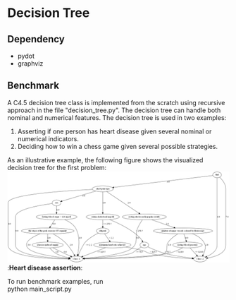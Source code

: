 # Decision Tree
 
 ## Dependency

* pydot
* graphviz

 ## Benchmark
 
A C4.5 decision tree class is implemented from the scratch using recursive approach in the file "decision_tree.py". The decision tree can handle both nominal and numerical features. The decision tree is used in two examples:  
1. Asserting if one person has heart disease given several nominal or numerical indicators.  
2. Deciding how to win a chess game given several possible strategies.   

As an illustrative example, the following figure shows the visualized decision tree for the first problem:  
![heart disease](./images/heart_data_c45.png)  
:**Heart disease assertion**:

To run benchmark examples, run  
    python main_script.py  
